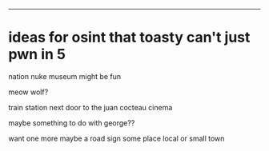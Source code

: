 ---

# ideas for osint that toasty can't just pwn in 5


nation nuke museum might be fun


meow wolf?

train station next door to the juan cocteau cinema

maybe something to do with george??

want one more maybe a road sign some place local or small town
